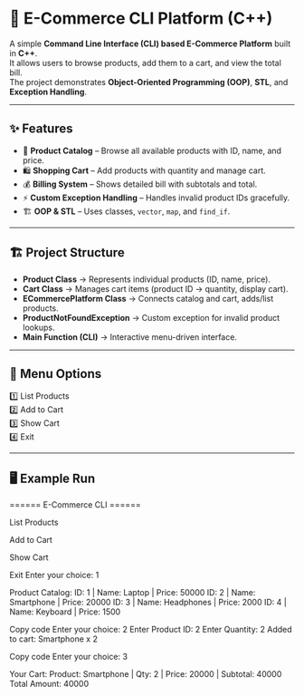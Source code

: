 # 🛒 E-Commerce CLI Platform (C++)

A simple **Command Line Interface (CLI) based E-Commerce Platform** built in **C++**.  
It allows users to browse products, add them to a cart, and view the total bill.  
The project demonstrates **Object-Oriented Programming (OOP)**, **STL**, and **Exception Handling**.

---

## ✨ Features

- 📂 **Product Catalog** – Browse all available products with ID, name, and price.  
- 🛍 **Shopping Cart** – Add products with quantity and manage cart.  
- 💰 **Billing System** – Shows detailed bill with subtotals and total.  
- ⚡ **Custom Exception Handling** – Handles invalid product IDs gracefully.  
- 🏗 **OOP & STL** – Uses classes, `vector`, `map`, and `find_if`.

---

## 🏗 Project Structure

- **Product Class** → Represents individual products (ID, name, price).  
- **Cart Class** → Manages cart items (product ID → quantity, display cart).  
- **ECommercePlatform Class** → Connects catalog and cart, adds/list products.  
- **ProductNotFoundException** → Custom exception for invalid product lookups.  
- **Main Function (CLI)** → Interactive menu-driven interface.

---

## 📜 Menu Options

1️⃣ List Products  
2️⃣ Add to Cart  
3️⃣ Show Cart  
4️⃣ Exit  

---

## 🖥 Example Run

====== E-Commerce CLI ======

List Products

Add to Cart

Show Cart

Exit
Enter your choice: 1

Product Catalog:
ID: 1 | Name: Laptop | Price: 50000
ID: 2 | Name: Smartphone | Price: 20000
ID: 3 | Name: Headphones | Price: 2000
ID: 4 | Name: Keyboard | Price: 1500

Copy code
Enter your choice: 2
Enter Product ID: 2
Enter Quantity: 2
Added to cart: Smartphone x 2

Copy code
Enter your choice: 3

Your Cart:
Product: Smartphone | Qty: 2 | Price: 20000 | Subtotal: 40000
Total Amount: 40000
